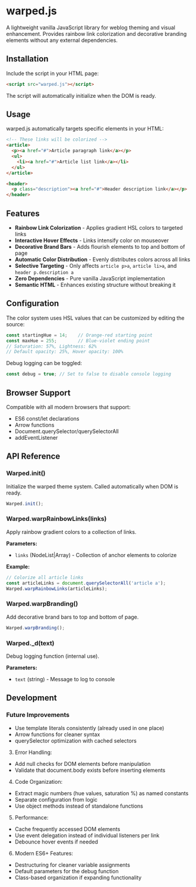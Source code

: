 # warped.js

A lightweight vanilla JavaScript library for weblog theming and visual enhancement. Provides rainbow link colorization and decorative branding elements without any external dependencies.

## Installation

Include the script in your HTML page:

```html
<script src="warped.js"></script>
```

The script will automatically initialize when the DOM is ready.

## Usage

warped.js automatically targets specific elements in your HTML:

```html
<!-- These links will be colorized -->
<article>
  <p><a href="#">Article paragraph link</a></p>
  <ul>
    <li><a href="#">Article list link</a></li>
  </ul>
</article>

<header>
  <p class="description"><a href="#">Header description link</a></p>
</header>
```

## Features

* **Rainbow Link Colorization** - Applies gradient HSL colors to targeted links
* **Interactive Hover Effects** - Links intensify color on mouseover
* **Decorative Brand Bars** - Adds flourish elements to top and bottom of page
* **Automatic Color Distribution** - Evenly distributes colors across all links
* **Selective Targeting** - Only affects `article p>a`, `article li>a`, and `header p.description a`
* **Zero Dependencies** - Pure vanilla JavaScript implementation
* **Semantic HTML** - Enhances existing structure without breaking it

## Configuration

The color system uses HSL values that can be customized by editing the source:

```javascript
const startingHue = 14;    // Orange-red starting point
const maxHue = 255;        // Blue-violet ending point
// Saturation: 57%, Lightness: 62%
// Default opacity: 25%, Hover opacity: 100%
```

Debug logging can be toggled:

```javascript
const debug = true; // Set to false to disable console logging
```

## Browser Support

Compatible with all modern browsers that support:
- ES6 const/let declarations
- Arrow functions
- Document.querySelector/querySelectorAll
- addEventListener

## API Reference

### Warped.init()

Initialize the warped theme system. Called automatically when DOM is ready.

```javascript
Warped.init();
```

### Warped.warpRainbowLinks(links)

Apply rainbow gradient colors to a collection of links.

**Parameters:**
- `links` (NodeList|Array) - Collection of anchor elements to colorize

**Example:**
```javascript
// Colorize all article links
const articleLinks = document.querySelectorAll('article a');
Warped.warpRainbowLinks(articleLinks);
```

### Warped.warpBranding()

Add decorative brand bars to top and bottom of page.

```javascript
Warped.warpBranding();
```

### Warped._d(text)

Debug logging function (internal use).

**Parameters:**
- `text` (string) - Message to log to console

## Development

### Future Improvements

* Use template literals consistently (already used in one place)
* Arrow functions for cleaner syntax
* querySelector optimization with cached selectors

3. Error Handling:

* Add null checks for DOM elements before manipulation
* Validate that document.body exists before inserting elements

4. Code Organization:

* Extract magic numbers (hue values, saturation %) as named constants
* Separate configuration from logic
* Use object methods instead of standalone functions

5. Performance:

* Cache frequently accessed DOM elements
* Use event delegation instead of individual listeners per link
* Debounce hover events if needed

6. Modern ES6+ Features:

* Destructuring for cleaner variable assignments
* Default parameters for the debug function
* Class-based organization if expanding functionality
